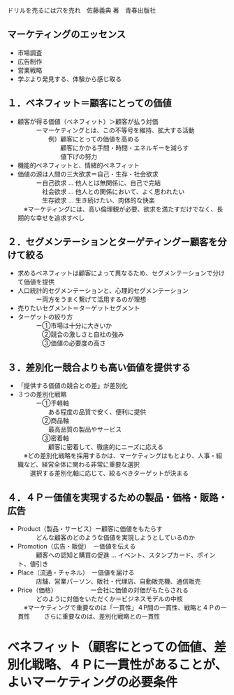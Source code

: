 ドリルを売るには穴を売れ　佐藤義典 著　青春出版社  

## マーケティングのエッセンス
* 市場調査
* 広告制作
* 営業戦略
* 学ぶより発見する、体験から感じ取る

## １．ベネフィット＝顧客にとっての価値
* 顧客が得る価値（ベネフィット）＞顧客が払う対価  
　　　ーマーケティングとは、この不等号を維持、拡大する活動  
　　　　　例）顧客にとっての価値を高める  
　　　　　　　顧客にかかる手間・時間・エネルギーを減らす  
　　　　　　　値下げの努力
* 機能的ベネフィットと、情緒的ベネフィット
* 価値の源は人間の三大欲求＝自己・生存・社会欲求  
　　　ー自己欲求 … 他人とは無関係に、自己で完結  
　　　　社会欲求 … 他人との関係において、よく思われたい  
　　　　生存欲求 … 生き続けたい、肉体的な快楽  
　※マーケティングには、高い倫理観が必要、欲求を満たすだけでなく、長期的な幸せを追求すべし

## ２．セグメンテーションとターゲティングー顧客を分けて絞る
* 求めるベネフィットは顧客によって異なるため、セグメンテーションで分けて価値を提供
* 人口統計的セグメンテーションと、心理的セグメンテーション  
　　　ー両方をうまく繋げて活用するのが理想
* 売りたいセグメント＝ターゲットセグメント
* ターゲットの絞り方  
　　　ー①市場は十分に大きいか  
　　　　②競合の激しさと自社の強み  
　　　　③価値の必要度の高さ

## ３．差別化ー競合よりも高い価値を提供する
* 「提供する価値の競合との差」が差別化
* ３つの差別化戦略  
　　　ー①手軽軸  
　　　　　ある程度の品質で安く、便利に提供  
　　　　②商品軸  
　　　　　最高品質の製品やサービス  
　　　　③密着軸  
　　　　　顧客に密着して、徹底的にニーズに応える  
　※どの差別化戦略を採用するかは、マーケティングはもとより、人事・組織など、経営全体に関わる非常に重要な選択  
　　選択する差別化軸に応じて、絞るべきターゲットが決まる

## ４．４Ｐー価値を実現するための製品・価格・販路・広告
* Product（製品・サービス）ー顧客に価値をもたらす  
　　　どんな顧客のどのような価値を実現しようとしているのか
* Promotion（広告・販促）　ー価値を伝える  
　　　顧客への認知と購買の促進 … イベント、スタンプカード、ポイント、値引き
* Place（流通・チャネル）　ー価値を届ける  
　　　店舗、営業パーソン、販社・代理店、自動販売機、通信販売
* Price（価格）　　　　　　ー会社に価値の対価がもたらされる  
　　　どのように対価をいただくか＝ビジネスモデルの中核  
　※マーケティングで重要なのは「一貫性」４P間の一貫性、戦略と４Ｐの一貫性
　　さらに重要なのは、差別化戦略との一貫性

# ベネフィット（顧客にとっての価値、差別化戦略、４Ｐに一貫性があることが、よいマーケティングの必要条件
